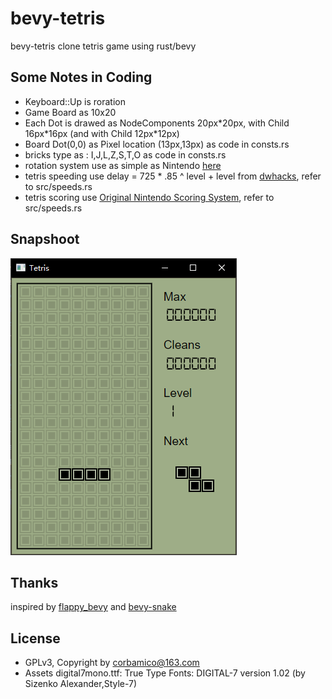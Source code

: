 # bevy-tetris

bevy-tetris clone tetris game using rust/bevy

## Some Notes in Coding

* Keyboard::Up is roration
* Game Board as 10x20
* Each Dot is drawed as NodeComponents 20px\*20px, with Child 16px\*16px (and with Child 12px\*12px)
* Board Dot(0,0) as Pixel location (13px,13px) as code in consts.rs
* bricks type as : I,J,L,Z,S,T,O as code in consts.rs
* rotation system use as simple as Nintendo [here](https://tetris.fandom.com/wiki/Nintendo_Rotation_System)
* tetris speeding use delay = 725 * .85 ^ level + level from [dwhacks](http://gist.github.com/dwhacks/8644250), refer to src/speeds.rs
* tetris scoring use [Original Nintendo Scoring System](https://tetris.fandom.com/wiki/Scoring), refer to src/speeds.rs

## Snapshoot

![screen](./docs/screen.png)

## Thanks

inspired by [flappy_bevy](https://github.com/TanTanDev/flappy_bevy) and [bevy-snake](https://mbuffett.com/posts/bevy-snake-tutorial/)

## License

* GPLv3, Copyright by corbamico@163.com
* Assets digital7mono.ttf: True Type Fonts: DIGITAL-7 version 1.02 (by Sizenko Alexander,Style-7)
